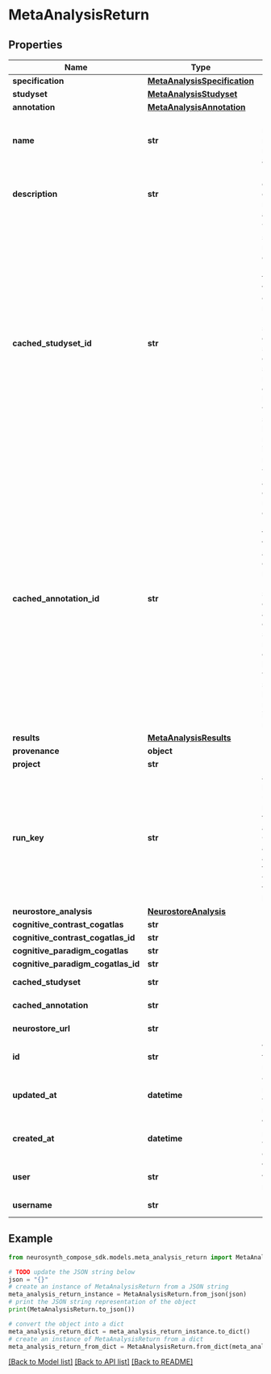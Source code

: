 # MetaAnalysisReturn


## Properties

Name | Type | Description | Notes
------------ | ------------- | ------------- | -------------
**specification** | [**MetaAnalysisSpecification**](MetaAnalysisSpecification.md) |  | [optional] 
**studyset** | [**MetaAnalysisStudyset**](MetaAnalysisStudyset.md) |  | [optional] 
**annotation** | [**MetaAnalysisAnnotation**](MetaAnalysisAnnotation.md) |  | [optional] 
**name** | **str** | Human-readable name of the meta-analysis. | [optional] 
**description** | **str** | Long form description of the meta-analysis. | [optional] 
**cached_studyset_id** | **str** | The id of the studyset on neurosynth-compose (as opposed to the id of the studyset on neurostore). Multiple snapshots of the studyset can be stored on neurosynth-compose so knowing which snapshot is being referenced is necessary. | [optional] 
**cached_annotation_id** | **str** | The id of the annotation on neurosynth-compose (as opposed to the id of the annotation on neurostore). Multiple snapshots of the annotation can be stored on neurosynth-compose so knowing which snapshot is being referenced is necessary. | [optional] 
**results** | [**MetaAnalysisResults**](MetaAnalysisResults.md) |  | [optional] 
**provenance** | **object** |  | [optional] 
**project** | **str** |  | [optional] 
**run_key** | **str** | a special key used to upload the results of this meta analysis. Can be used as an alternative to using your auth token from login.  | [optional] [readonly] 
**neurostore_analysis** | [**NeurostoreAnalysis**](NeurostoreAnalysis.md) |  | [optional] 
**cognitive_contrast_cogatlas** | **str** |  | [optional] 
**cognitive_contrast_cogatlas_id** | **str** |  | [optional] 
**cognitive_paradigm_cogatlas** | **str** |  | [optional] 
**cognitive_paradigm_cogatlas_id** | **str** |  | [optional] 
**cached_studyset** | **str** |  | [optional] [readonly] 
**cached_annotation** | **str** |  | [optional] [readonly] 
**neurostore_url** | **str** |  | [optional] [readonly] 
**id** | **str** | the identifier for the resource. | [optional] 
**updated_at** | **datetime** | when the resource was last modified. | [optional] [readonly] 
**created_at** | **datetime** | When the resource was created. | [optional] [readonly] 
**user** | **str** | Who owns the resource. | [optional] 
**username** | **str** |  | [optional] [readonly] 

## Example

```python
from neurosynth_compose_sdk.models.meta_analysis_return import MetaAnalysisReturn

# TODO update the JSON string below
json = "{}"
# create an instance of MetaAnalysisReturn from a JSON string
meta_analysis_return_instance = MetaAnalysisReturn.from_json(json)
# print the JSON string representation of the object
print(MetaAnalysisReturn.to_json())

# convert the object into a dict
meta_analysis_return_dict = meta_analysis_return_instance.to_dict()
# create an instance of MetaAnalysisReturn from a dict
meta_analysis_return_from_dict = MetaAnalysisReturn.from_dict(meta_analysis_return_dict)
```
[[Back to Model list]](../README.md#documentation-for-models) [[Back to API list]](../README.md#documentation-for-api-endpoints) [[Back to README]](../README.md)


